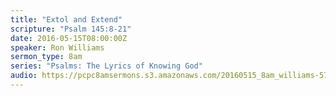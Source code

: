 ```yaml
---
title: "Extol and Extend"
scripture: "Psalm 145:8-21"
date: 2016-05-15T08:00:00Z
speaker: Ron Williams
sermon_type: 8am
series: "Psalms: The Lyrics of Knowing God"
audio: https://pcpc8amsermons.s3.amazonaws.com/20160515_8am_williams-5739eb44990e9.mp3 
---
```



